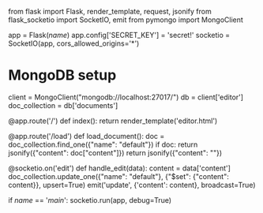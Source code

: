 from flask import Flask, render_template, request, jsonify
from flask_socketio import SocketIO, emit
from pymongo import MongoClient

app = Flask(_name_)
app.config['SECRET_KEY'] = 'secret!'
socketio = SocketIO(app, cors_allowed_origins='*')

# MongoDB setup
client = MongoClient("mongodb://localhost:27017/")
db = client['editor']
doc_collection = db['documents']

@app.route('/')
def index():
    return render_template('editor.html')

@app.route('/load')
def load_document():
    doc = doc_collection.find_one({"name": "default"})
    if doc:
        return jsonify({"content": doc["content"]})
    return jsonify({"content": ""})

@socketio.on('edit')
def handle_edit(data):
    content = data['content']
    doc_collection.update_one({"name": "default"}, {"$set": {"content": content}}, upsert=True)
    emit('update', {'content': content}, broadcast=True)

if _name_ == '_main_':
    socketio.run(app, debug=True)
